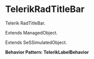 

# TelerikRadTitleBar

Telerik RadTitleBar.
 
Extends ManagedObject.

Extends SeSSimulatedObject.






**Behavior Pattern: TelerikLabelBehavior**


<!-- ============================== property summary ========================== -->

	
<!-- ============================== action summary ========================== -->
	

<!-- ============================== property detail ========================== -->
	
	
<!-- ============================== action detail ========================== -->
		


